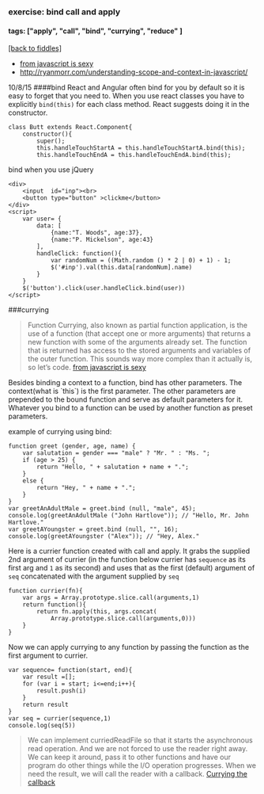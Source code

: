 ### exercise: bind call and apply 
#### tags: ["apply", "call", "bind", "currying", "reduce" ]
<a href="/fiddles/index.html">[back to fiddles]</a>

- <a href="http://javascriptissexy.com/javascript-apply-call-and-bind-methods-are-essential-for-javascript-professionals/">from javascript is sexy</a>
- <a href="http://ryanmorr.com/understanding-scope-and-context-in-javascript/">http://ryanmorr.com/understanding-scope-and-context-in-javascript/</a>

10/8/15
####bind
React and Angular often bind for you by default so it is easy to forget that you need to. When you use react classes you have to explicitly `bind(this)` for each class method. React suggests doing it in the constructor. 

    class Butt extends React.Component{
        constructor(){
            super();
            this.handleTouchStartA = this.handleTouchStartA.bind(this);
            this.handleTouchEndA = this.handleTouchEndA.bind(this);
bind when you use jQuery

    <div>
        <input  id="inp"><br>
        <button type="button" >clickme</button>
    </div>
    <script>
        var user= {
            data: [
                {name:"T. Woods", age:37},
                {name:"P. Mickelson", age:43}
            ],      
            handleClick: function(){
                var randomNum = ((Math.random () * 2 | 0) + 1) - 1;
                $('#inp').val(this.data[randomNum].name)
            }
        }
        $('button').click(user.handleClick.bind(user))
    </script>

###currying 
<blockquote>
Function Currying, also known as partial function application, is the use of a function (that accept one or more arguments) that returns a new function with some of the arguments already set. The function that is returned has access to the stored arguments and variables of the outer function. This sounds way more complex than it actually is, so let’s code. <a href="http://javascriptissexy.com/javascript-apply-call-and-bind-methods-are-essential-for-javascript-professionals/">from javascript is sexy</a>  
</blockquote>
Besides binding a context to a function, bind has other parameters. The context(what is `this`) is the first parameter. The other parameters are prepended to the bound function and serve as default parameters for it. Whatever you bind to a function can be used by another function as preset parameters. 

example of currying using bind:

    function greet (gender, age, name) {
        var salutation = gender === "male" ? "Mr. " : "Ms. ";
        if (age > 25) {
            return "Hello, " + salutation + name + ".";
        }
        else {
            return "Hey, " + name + ".";
        }
    } 
    var greetAnAdultMale = greet.bind (null, "male", 45);
    console.log(greetAnAdultMale ("John Hartlove")); // "Hello, Mr. John Hartlove."​
    var greetAYoungster = greet.bind (null, "", 16);
    console.log(greetAYoungster ("Alex")); // "Hey, Alex."​

Here is a currier function created with call and apply. It grabs the supplied 2nd argument of currier (in the function below currier has `sequence` as its first arg and `1` as its second) and uses that as the first (default) argument of `seq` concatenated with the argument supplied by `seq`

    function currier(fn){
        var args = Array.prototype.slice.call(arguments,1)
        return function(){
            return fn.apply(this, args.concat(
                Array.prototype.slice.call(arguments,0)))
        }
    } 

Now we can apply currying to any function by passing the function as the first argument to currier.

    var sequence= function(start, end){
        var result =[];
        for (var i = start; i<=end;i++){
            result.push(i)
        }
        return result
    }
    var seq = currier(sequence,1)
    console.log(seq(5))

<blockquote>
    We can implement curriedReadFile so that it starts the asynchronous read operation. And we are not forced to use the reader right away. We can keep it around, pass it to other functions and have our program do other things while the I/O operation progresses. When we need the result, we will call the reader with a callback. <a href="https://bjouhier.wordpress.com/2011/04/04/currying-the-callback-or-the-essence-of-futures/">Currying the callback</a>
</blockquote>